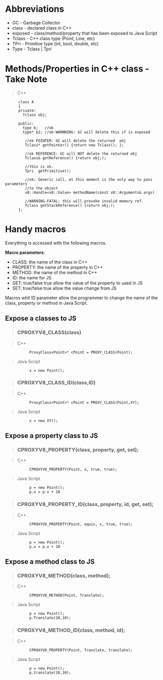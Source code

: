 # Abbreviations #


  * GC - Garbage Collector
  * class - declared class in C++
  * exposed - class/method/property that has been exposed to Java Script
  * Tclass - C++ class type (Point, Line, etc)
  * TPri   - Primitive type (int, bool, double, etc)
  * Type   - Tclass | Tpri

# Methods/Properties in C++ class - Take Note #

> C++
```
      class A
      {
      private:
        Tclass obj;

      public:
        type b;   //ok
        type* b2; //ok-WARNNING: GC will delete this if is exposed
   
         //ok POINTER: GC will delete the returned  obj
         Tclass* getPointer() {return new Tclass(); };

         //ok REFERENCE: GC will NOT delete the returned obj
         Tclass& getReference() {return obj;);
   
         //this is ok.
         Tpri  getPrimitive(); 

         //ok: Generic call, at this moment is the only way to pass parameters 
         //to the object
         v8::Handle<v8::Value> methodName(const v8::Arguments& args)

         //WARNING-FATAL: this will provoke invalid memory ref.
         Tclass getStackReference() {return obj;); 
      };
```

# Handy macros #
Everything is accessed with the following macros.

**Macro parameters**:
  * CLASS: the name of the class in C++
  * PROPERTY: the name of the property in C++
  * METHOD: the name of the method in C++
  * ID: the name for JS
  * GET: true/false true allow the value of the property to used in JS
  * SET: true/false true allow the value change from JS

Macros whit ID parameter allow the programmer to change the name of the class, property or method in Java Script.

## Expose a classes to JS ##
> ### CPROXYV8\_CLASS(class) ###

> C++
```
           ProxyClass<Point>* cPoint = PROXY_CLASS(Point);
```
> Java Script
```
           x = new Point();
```

> ### CPROXYV8\_CLASS\_ID(class,ID) ###

> C++
```
           ProxyClass<Point>* cPoint = PROXY_CLASS(Point,XY);
```
> Java Script
```
           x = new XY();
```

## Expose a property class to JS ##
> ### CPROXYV8\_PROPERTY(class, property, get, set); ###

> C++
```
           CPROXYV8_PROPERTY(Point, x, true, true);
```
> Java Script
```
           p = new Point();
           p.x = p.x + 10
```

> ### CPROXYV8\_PROPERTY\_ID(class, property, id, get, set); ###

> C++
```
           CPROXYV8_PROPERTY(Point, equis, x, true, true);
```
> Java Script
```
           p = new Point();
           p.x = p.x + 10
```

## Expose a method class to JS ##
> ### CPROXYV8\_METHOD(class, method); ###

> C++
```
           CPROXYV8_METHOD(Point, Translate);
```
> Java Script
```
           p = new Point();
           p.Translate(10,10);
```

> ### CPROXYV8\_METHOD\_ID(class, method, id); ###

> C++
```
           CPROXYV8_PROPERTY(Point, Translate, translate);
```
> Java Script
```
           p = new Point();
           p.translate(10,10);
```